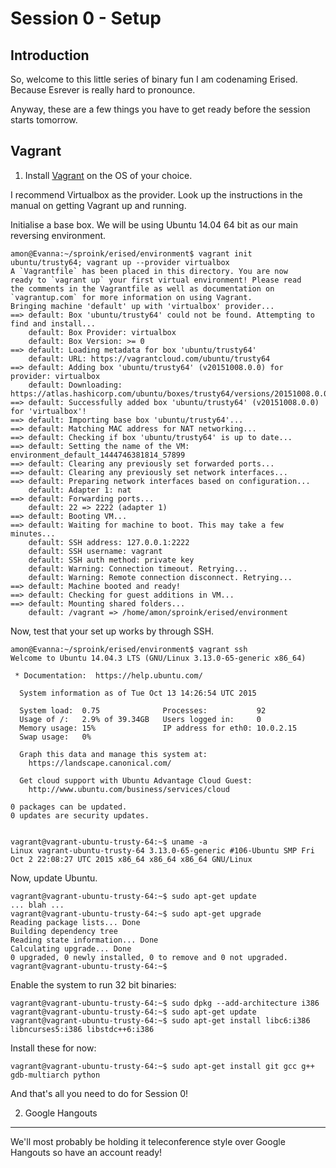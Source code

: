 Session 0 - Setup
=================

Introduction
------------

So, welcome to this little series of binary fun I am codenaming Erised. Because
Esrever is really hard to pronounce.

Anyway, these are a few things you have to get ready before the session starts
tomorrow.

Vagrant
-------

1. Install [Vagrant](https://www.vagrantup.com/) on the OS of your choice.

I recommend Virtualbox as the provider. Look up the instructions in the manual
on getting Vagrant up and running.

Initialise a base box. We will be using Ubuntu 14.04 64 bit as our main
reversing environment.

```
amon@Evanna:~/sproink/erised/environment$ vagrant init ubuntu/trusty64; vagrant up --provider virtualbox
A `Vagrantfile` has been placed in this directory. You are now
ready to `vagrant up` your first virtual environment! Please read
the comments in the Vagrantfile as well as documentation on
`vagrantup.com` for more information on using Vagrant.
Bringing machine 'default' up with 'virtualbox' provider...
==> default: Box 'ubuntu/trusty64' could not be found. Attempting to find and install...
    default: Box Provider: virtualbox
    default: Box Version: >= 0
==> default: Loading metadata for box 'ubuntu/trusty64'
    default: URL: https://vagrantcloud.com/ubuntu/trusty64
==> default: Adding box 'ubuntu/trusty64' (v20151008.0.0) for provider: virtualbox
    default: Downloading: https://atlas.hashicorp.com/ubuntu/boxes/trusty64/versions/20151008.0.0/providers/virtualbox.box
==> default: Successfully added box 'ubuntu/trusty64' (v20151008.0.0) for 'virtualbox'!
==> default: Importing base box 'ubuntu/trusty64'...
==> default: Matching MAC address for NAT networking...
==> default: Checking if box 'ubuntu/trusty64' is up to date...
==> default: Setting the name of the VM: environment_default_1444746381814_57899
==> default: Clearing any previously set forwarded ports...
==> default: Clearing any previously set network interfaces...
==> default: Preparing network interfaces based on configuration...
    default: Adapter 1: nat
==> default: Forwarding ports...
    default: 22 => 2222 (adapter 1)
==> default: Booting VM...
==> default: Waiting for machine to boot. This may take a few minutes...
    default: SSH address: 127.0.0.1:2222
    default: SSH username: vagrant
    default: SSH auth method: private key
    default: Warning: Connection timeout. Retrying...
    default: Warning: Remote connection disconnect. Retrying...
==> default: Machine booted and ready!
==> default: Checking for guest additions in VM...
==> default: Mounting shared folders...
    default: /vagrant => /home/amon/sproink/erised/environment
```

Now, test that your set up works by through SSH.

```
amon@Evanna:~/sproink/erised/environment$ vagrant ssh
Welcome to Ubuntu 14.04.3 LTS (GNU/Linux 3.13.0-65-generic x86_64)

 * Documentation:  https://help.ubuntu.com/

  System information as of Tue Oct 13 14:26:54 UTC 2015

  System load:  0.75              Processes:           92
  Usage of /:   2.9% of 39.34GB   Users logged in:     0
  Memory usage: 15%               IP address for eth0: 10.0.2.15
  Swap usage:   0%

  Graph this data and manage this system at:
    https://landscape.canonical.com/

  Get cloud support with Ubuntu Advantage Cloud Guest:
    http://www.ubuntu.com/business/services/cloud

0 packages can be updated.
0 updates are security updates.


vagrant@vagrant-ubuntu-trusty-64:~$ uname -a
Linux vagrant-ubuntu-trusty-64 3.13.0-65-generic #106-Ubuntu SMP Fri Oct 2 22:08:27 UTC 2015 x86_64 x86_64 x86_64 GNU/Linux
```

Now, update Ubuntu.

```
vagrant@vagrant-ubuntu-trusty-64:~$ sudo apt-get update
... blah ...
vagrant@vagrant-ubuntu-trusty-64:~$ sudo apt-get upgrade
Reading package lists... Done
Building dependency tree
Reading state information... Done
Calculating upgrade... Done
0 upgraded, 0 newly installed, 0 to remove and 0 not upgraded.
vagrant@vagrant-ubuntu-trusty-64:~$
```

Enable the system to run 32 bit binaries:

```
vagrant@vagrant-ubuntu-trusty-64:~$ sudo dpkg --add-architecture i386
vagrant@vagrant-ubuntu-trusty-64:~$ sudo apt-get update
vagrant@vagrant-ubuntu-trusty-64:~$ sudo apt-get install libc6:i386 libncurses5:i386 libstdc++6:i386

```

Install these for now:

```
vagrant@vagrant-ubuntu-trusty-64:~$ sudo apt-get install git gcc g++ gdb-multiarch python
```

And that's all you need to do for Session 0!


2. Google Hangouts
------------------

We'll most probably be holding it teleconference style over Google Hangouts so
have an account ready!
